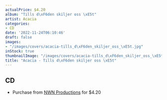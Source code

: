 ```yaml
---
actualPrice: $4.20
album: "Tills d\xF6den skiljer oss \xE5t"
artist: Acacia
categories:
- CD
date: '2022-11-24T06:10:46'
draft: false
images:
- "/images/covers/acacia-tills_d\xF6den_skiljer_oss_\xE5t.jpg"
inStock: true
thumbnailImage: "/images/covers/acacia-tills_d\xF6den_skiljer_oss_\xE5t-thumb.jpg"
title: "Acacia - Tills d\xF6den skiljer oss \xE5t"
---
```


## CD
* Purchase from [NWN Productions](http://shop.nwnprod.com/index.php?route=product/product&path=93&product_id=1416&sort=pd.name&order=ASC) for $4.20
